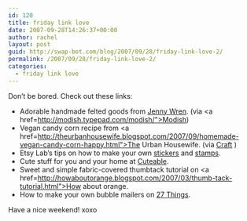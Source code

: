 ```yaml
---
id: 120
title: friday link love
date: 2007-09-28T14:26:37+00:00
author: rachel
layout: post
guid: http://swap-bot.com/blog/2007/09/28/friday-link-love-2/
permalink: /2007/09/28/friday-link-love-2/
categories:
  - friday link love
---
```

Don&#8217;t be bored. Check out these links:

  * Adorable handmade felted goods from [Jenny Wren](http://myjennywren.com/products/small/squirrely_green.shtml). (via <a href=http://modish.typepad.com/modish/">Modish</a>)
  * Vegan candy corn recipe from <a href=http://theurbanhousewife.blogspot.com/2007/09/homemade-vegan-candy-corn-happy.html">The Urban Housewife</a>. (via [Craft](http://www.craftzine.com/blog/) <em style="display:none"><a href="http://www.turtlesurvival.org/?michael_clayton">Michael Clayton rip</a></em> )
  * Etsy Lab&#8217;s tips on how to make your own [stickers](http://etsylabs.blogspot.com/2007/08/tip-of-day-make-stickers.html) and [stamps](http://etsylabs.blogspot.com/2007/05/make-your-own-stamps-and-prints.html).
  * Cute stuff for you and your home at [Cuteable](http://cuteable.com/).
  * Sweet and simple fabric-covered thumbtack tutorial on <a href=http://howaboutorange.blogspot.com/2007/03/thumb-tack-tutorial.html">How about orange</a>.
  * How to make your own bubble mailers on [27 Things](http://thisis.notarobot.net/2007/08/make-your-own-bubble-mailers.html).

Have a nice weekend! xoxo